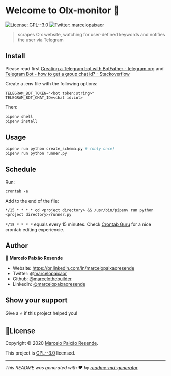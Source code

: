 # Welcome to Olx-monitor 👋
[![License: GPL--3.0](https://img.shields.io/badge/License-GPL--3.0-yellow.svg)](https://www.gnu.org/licenses/gpl-3.0.pt-br.html)
[![Twitter: marcelopaixaor](https://img.shields.io/twitter/follow/marcelopaixaor.svg?style=social)](https://twitter.com/marcelopaixaor)

> scrapes Olx website, watching for user-defined keywords and notifies the user via Telegram

## Install

Please read first [Creating a Telegram bot with BotFather - telegram.org](https://core.telegram.org/bots#6-botfather)
and
[Telegram Bot - how to get a group chat id? - Stackoverflow](https://stackoverflow.com/a/32572159/11128168)


Create a .env file with the following options:

```
TELEGRAM_BOT_TOKEN="<bot token:string>"
TELEGRAM_BOT_CHAT_ID=<chat id:int>
```

Then:

```sh
pipenv shell
pipenv install
```

## Usage

```sh
pipenv run python create_schema.py # (only once)
pipenv run python runner.py
```

## Schedule

Run:
```
crontab -e
```

Add to the end of the file:
```
*/15 * * * * cd <project directory> && /usr/bin/pipenv run python <project directory>/runner.py
```

`*/15 * * * *` equals every 15 minutes. Check [Crontab Guru](https://crontab.guru/) for a nice crontab editing experiencie.

## Author

👤 **Marcelo Paixão Resende**

* Website: https://br.linkedin.com/in/marcelopaixaoresende
* Twitter: [@marcelopaixaor](https://twitter.com/marcelopaixaor)
* Github: [@marcelothebuilder](https://github.com/marcelothebuilder)
* LinkedIn: [@marcelopaixaoresende](https://linkedin.com/in/marcelopaixaoresende)

## Show your support

Give a ⭐️ if this project helped you!


## 📝License

Copyright © 2020 [Marcelo Paixão Resende](https://github.com/marcelothebuilder).

This project is [GPL--3.0](https://www.gnu.org/licenses/gpl-3.0.pt-br.html) licensed.

***
_This README was generated with ❤️ by [readme-md-generator](https://github.com/kefranabg/readme-md-generator)_